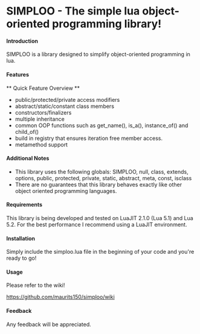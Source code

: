 SIMPLOO - The simple lua object-oriented programming library!
=====

#### Introduction

SIMPLOO is a library designed to simplify object-oriented programming in lua.

#### Features

** Quick Feature Overview **

* public/protected/private access modifiers
* abstract/static/constant class members
* constructors/finalizers
* multiple inheritance
* common OOP functions such as get\_name(), is\_a(), instance\_of() and child\_of()
* build in registry that ensures iteration free member access.
* metamethod support

#### Additional Notes

* This library uses the following globals: SIMPLOO, null, class, extends, options, public, protected, private, static, abstract, meta, const, isclass
* There are no guarantees that this library behaves exactly like other object oriented programming languages.

#### Requirements

This library is being developed and tested on LuaJIT 2.1.0 (Lua 5.1) and Lua 5.2.
For the best performance I recommend using a LuaJIT environment.

#### Installation

Simply include the simploo.lua file in the beginning of your code and you're ready to go!

#### Usage

Please refer to the wiki!

https://github.com/maurits150/simploo/wiki

#### Feedback

Any feedback will be appreciated.